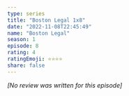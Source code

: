 ```yaml
---
type: series
title: "Boston Legal 1x8"
date: "2022-11-08T22:45:49"
name: "Boston Legal"
season: 1
episode: 8
rating: 4
ratingEmoji: ⭐️⭐️⭐️⭐️
share: false
---
```


_[No review was written for this episode]_
